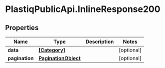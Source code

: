 # PlastiqPublicApi.InlineResponse200

## Properties

Name | Type | Description | Notes
------------ | ------------- | ------------- | -------------
**data** | [**[Category]**](Category.md) |  | [optional] 
**pagination** | [**PaginationObject**](PaginationObject.md) |  | [optional] 


